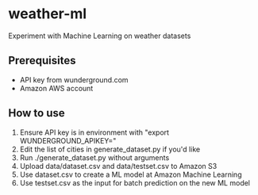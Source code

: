 # weather-ml
Experiment with Machine Learning on weather datasets

## Prerequisites

 - API key from wunderground.com
 - Amazon AWS account

## How to use

 1) Ensure API key is in environment with "export WUNDERGROUND_APIKEY=<key>"
 2) Edit the list of cities in generate_dataset.py if you'd like
 3) Run ./generate_dataset.py without arguments
 4) Upload data/dataset.csv and data/testset.csv to Amazon S3
 5) Use dataset.csv to create a ML model at Amazon Machine Learning
 6) Use testset.csv as the input for batch prediction on the new ML model
